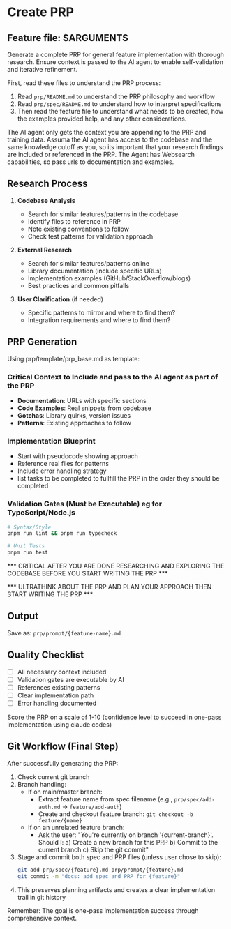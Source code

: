 # Create PRP

## Feature file: $ARGUMENTS

Generate a complete PRP for general feature implementation with thorough research. Ensure context is passed to the AI agent to enable self-validation and iterative refinement. 

First, read these files to understand the PRP process:
1. Read `prp/README.md` to understand the PRP philosophy and workflow
2. Read `prp/spec/README.md` to understand how to interpret specifications
3. Then read the feature file to understand what needs to be created, how the examples provided help, and any other considerations.

The AI agent only gets the context you are appending to the PRP and training data. Assuma the AI agent has access to the codebase and the same knowledge cutoff as you, so its important that your research findings are included or referenced in the PRP. The Agent has Websearch capabilities, so pass urls to documentation and examples.

## Research Process

1. **Codebase Analysis**
   - Search for similar features/patterns in the codebase
   - Identify files to reference in PRP
   - Note existing conventions to follow
   - Check test patterns for validation approach

2. **External Research**
   - Search for similar features/patterns online
   - Library documentation (include specific URLs)
   - Implementation examples (GitHub/StackOverflow/blogs)
   - Best practices and common pitfalls

3. **User Clarification** (if needed)
   - Specific patterns to mirror and where to find them?
   - Integration requirements and where to find them?

## PRP Generation

Using prp/template/prp_base.md as template:

### Critical Context to Include and pass to the AI agent as part of the PRP
- **Documentation**: URLs with specific sections
- **Code Examples**: Real snippets from codebase
- **Gotchas**: Library quirks, version issues
- **Patterns**: Existing approaches to follow

### Implementation Blueprint
- Start with pseudocode showing approach
- Reference real files for patterns
- Include error handling strategy
- list tasks to be completed to fullfill the PRP in the order they should be completed

### Validation Gates (Must be Executable) eg for TypeScript/Node.js
```bash
# Syntax/Style
pnpm run lint && pnpm run typecheck

# Unit Tests
pnpm run test

```

*** CRITICAL AFTER YOU ARE DONE RESEARCHING AND EXPLORING THE CODEBASE BEFORE YOU START WRITING THE PRP ***

*** ULTRATHINK ABOUT THE PRP AND PLAN YOUR APPROACH THEN START WRITING THE PRP ***

## Output
Save as: `prp/prompt/{feature-name}.md`

## Quality Checklist
- [ ] All necessary context included
- [ ] Validation gates are executable by AI
- [ ] References existing patterns
- [ ] Clear implementation path
- [ ] Error handling documented

Score the PRP on a scale of 1-10 (confidence level to succeed in one-pass implementation using claude codes)

## Git Workflow (Final Step)
After successfully generating the PRP:
1. Check current git branch
2. Branch handling:
   - If on main/master branch:
     - Extract feature name from spec filename (e.g., `prp/spec/add-auth.md` → `feature/add-auth`)
     - Create and checkout feature branch: `git checkout -b feature/{name}`
   - If on an unrelated feature branch:
     - Ask the user: "You're currently on branch '{current-branch}'. Should I:
       a) Create a new branch for this PRP
       b) Commit to the current branch
       c) Skip the git commit"
3. Stage and commit both spec and PRP files (unless user chose to skip):
   ```bash
   git add prp/spec/{feature}.md prp/prompt/{feature}.md
   git commit -m "docs: add spec and PRP for {feature}"
   ```
4. This preserves planning artifacts and creates a clear implementation trail in git history

Remember: The goal is one-pass implementation success through comprehensive context.